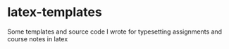# latex-templates
Some templates and source code I wrote for typesetting assignments and course notes in latex
